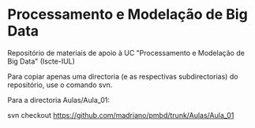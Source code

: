 # Processamento e Modelação de Big Data

Repositório de materiais de apoio à UC "Processamento e Modelação de Big Data" (Iscte-IUL)

Para copiar apenas uma directoria (e as respectivas subdirectorias) do repositório, use o comando svn.

Para a directoria Aulas/Aula_01:

svn checkout https://github.com/madriano/pmbd/trunk/Aulas/Aula_01
